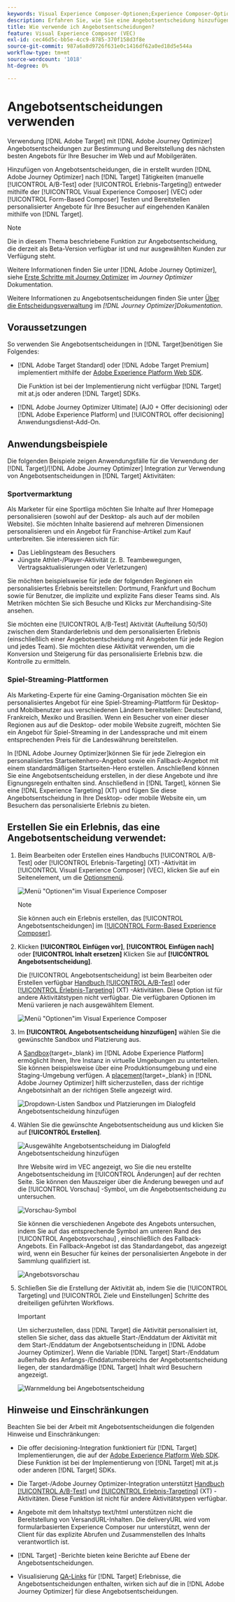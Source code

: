 ```yaml
---
keywords: Visual Experience Composer-Optionen;Experience Composer-Optionen;Erlebnisoptionen;Angebotsentscheidung;offer decisioning;Ajo;Journey Optimizer
description: Erfahren Sie, wie Sie eine Angebotsentscheidung hinzufügen, die in [!DNL Adobe Journey Optimizer] einer Aktivität.
title: Wie verwende ich Angebotsentscheidungen?
feature: Visual Experience Composer (VEC)
exl-id: cec46d5c-bb5e-4cc9-8785-370f158d3f8e
source-git-commit: 987a6a8d9726f631e0c1416df62a0ed18d5e544a
workflow-type: tm+mt
source-wordcount: '1018'
ht-degree: 0%

---
```


# Angebotsentscheidungen verwenden

Verwendung [!DNL Adobe Target] mit [!DNL Adobe Journey Optimizer] Angebotsentscheidungen zur Bestimmung und Bereitstellung des nächsten besten Angebots für Ihre Besucher im Web und auf Mobilgeräten.

Hinzufügen von Angebotsentscheidungen, die in erstellt wurden [!DNL Adobe Journey Optimizer] nach [!DNL Target] Tätigkeiten (manuelle [!UICONTROL A/B-Test] oder [!UICONTROL Erlebnis-Targeting]) entweder mithilfe der [!UICONTROL Visual Experience Composer] (VEC) oder [!UICONTROL Form-Based Composer] Testen und Bereitstellen personalisierter Angebote für Ihre Besucher auf eingehenden Kanälen mithilfe von [!DNL Target].

>[!NOTE]
>
>Die in diesem Thema beschriebene Funktion zur Angebotsentscheidung, die derzeit als Beta-Version verfügbar ist und nur ausgewählten Kunden zur Verfügung steht.

Weitere Informationen finden Sie unter [!DNL Adobe Journey Optimizer], siehe [Erste Schritte mit Journey Optimizer](https://experienceleague.adobe.com/docs/journey-optimizer/using/get-started/get-started.html) im *Journey Optimizer* Dokumentation.

Weitere Informationen zu Angebotsentscheidungen finden Sie unter [Über die Entscheidungsverwaltung](https://experienceleague.adobe.com/docs/journey-optimizer/using/offer-decisioniong/get-started/starting-offer-decisioning.html) im *[!DNL Journey Optimizer]Dokumentation*.

## Voraussetzungen 

So verwenden Sie Angebotsentscheidungen in [!DNL Target]benötigen Sie Folgendes:

* [!DNL Adobe Target Standard] oder [!DNL Adobe Target Premium] implementiert mithilfe der [Adobe Experience Platform Web SDK](/help/c-implementing-target/c-implementing-target-for-client-side-web/aep-web-sdk.md).

   Die Funktion ist bei der Implementierung nicht verfügbar [!DNL Target] mit at.js oder anderen [!DNL Target] SDKs.

* [!DNL Adobe Journey Optimizer Ultimate] (AJ0 + Offer decisioning) oder [!DNL Adobe Experience Platform] und [!UICONTROL offer decisioning] Anwendungsdienst-Add-On.

## Anwendungsbeispiele

Die folgenden Beispiele zeigen Anwendungsfälle für die Verwendung der [!DNL Target]/[!DNL Adobe Journey Optimizer] Integration zur Verwendung von Angebotsentscheidungen in [!DNL Target] Aktivitäten:

### Sportvermarktung

Als Marketer für eine Sportliga möchten Sie Inhalte auf Ihrer Homepage personalisieren (sowohl auf der Desktop- als auch auf der mobilen Website). Sie möchten Inhalte basierend auf mehreren Dimensionen personalisieren und ein Angebot für Franchise-Artikel zum Kauf unterbreiten. Sie interessieren sich für:

* Das Lieblingsteam des Besuchers
* Jüngste Athlet-/Player-Aktivität (z. B. Teambewegungen, Vertragsaktualisierungen oder Verletzungen)

Sie möchten beispielsweise für jede der folgenden Regionen ein personalisiertes Erlebnis bereitstellen: Dortmund, Frankfurt und Bochum sowie für Benutzer, die implizite und explizite Fans dieser Teams sind. Als Metriken möchten Sie sich Besuche und Klicks zur Merchandising-Site ansehen.

Sie möchten eine [!UICONTROL A/B-Test] Aktivität (Aufteilung 50/50) zwischen dem Standarderlebnis und dem personalisierten Erlebnis (einschließlich einer Angebotsentscheidung mit Angeboten für jede Region und jedes Team). Sie möchten diese Aktivität verwenden, um die Konversion und Steigerung für das personalisierte Erlebnis bzw. die Kontrolle zu ermitteln.

### Spiel-Streaming-Plattformen

Als Marketing-Experte für eine Gaming-Organisation möchten Sie ein personalisiertes Angebot für eine Spiel-Streaming-Plattform für Desktop- und Mobilbenutzer aus verschiedenen Ländern bereitstellen: Deutschland, Frankreich, Mexiko und Brasilien. Wenn ein Besucher von einer dieser Regionen aus auf die Desktop- oder mobile Website zugreift, möchten Sie ein Angebot für Spiel-Streaming in der Landessprache und mit einem entsprechenden Preis für die Landeswährung bereitstellen.

In [!DNL Adobe Journey Optimizer]können Sie für jede Zielregion ein personalisiertes Startseitenhero-Angebot sowie ein Fallback-Angebot mit einem standardmäßigen Startseiten-Hero erstellen. Anschließend können Sie eine Angebotsentscheidung erstellen, in der diese Angebote und ihre Eignungsregeln enthalten sind. Anschließend in [!DNL Target], können Sie eine [!DNL Experience Targeting] (XT) und fügen Sie diese Angebotsentscheidung in Ihre Desktop- oder mobile Website ein, um Besuchern das personalisierte Erlebnis zu bieten.

## Erstellen Sie ein Erlebnis, das eine Angebotsentscheidung verwendet:

1. Beim Bearbeiten oder Erstellen eines Handbuchs [!UICONTROL A/B-Test] oder [!UICONTROL Erlebnis-Targeting] (XT) -Aktivität im [!UICONTROL Visual Experience Composer] (VEC), klicken Sie auf ein Seitenelement, um die [Optionsmenü](/help/c-experiences/c-visual-experience-composer/viztarget-options.md).

   ![Menü &quot;Optionen&quot;im Visual Experience Composer](assets/options-menu1.png)

   >[!NOTE]
   >
   >Sie können auch ein Erlebnis erstellen, das [!UICONTROL Angebotsentscheidungen] im [[!UICONTROL Form-Based Experience Composer]](/help/c-experiences/form-experience-composer.md).

1. Klicken **[!UICONTROL Einfügen vor]**, **[!UICONTROL Einfügen nach]** oder **[!UICONTROL Inhalt ersetzen]** Klicken Sie auf **[!UICONTROL Angebotsentscheidung]**.

   Die [!UICONTROL Angebotsentscheidung] ist beim Bearbeiten oder Erstellen verfügbar [Handbuch [!UICONTROL A/B-Test]](/help/c-activities/t-test-ab/test-ab.md#types) oder [[!UICONTROL Erlebnis-Targeting]](/help/c-activities/t-experience-target/experience-target.md) (XT) -Aktivitäten. Diese Option ist für andere Aktivitätstypen nicht verfügbar. Die verfügbaren Optionen im Menü variieren je nach ausgewähltem Element.

   ![Menü &quot;Optionen&quot;im Visual Experience Composer](assets/options-menu.png)

1. Im **[!UICONTROL Angebotsentscheidung hinzufügen]** wählen Sie die gewünschte Sandbox und Platzierung aus.

   A [Sandbox](https://experienceleague.adobe.com/docs/experience-platform/sandbox/ui/overview.html){target=_blank} im [!DNL Adobe Experience Platform] ermöglicht Ihnen, Ihre Instanz in virtuelle Umgebungen zu unterteilen. Sie können beispielsweise über eine Produktionsumgebung und eine Staging-Umgebung verfügen. A [placement](https://experienceleague.adobe.com/docs/journey-optimizer/using/offer-decisioniong/create-components/creating-placements.html){target=_blank} in [!DNL Adobe Journey Optimizer] hilft sicherzustellen, dass der richtige Angebotsinhalt an der richtigen Stelle angezeigt wird.

   ![Dropdown-Listen Sandbox und Platzierungen im Dialogfeld Angebotsentscheidung hinzufügen](/help/c-integrating-target-with-mac/ajo/assets/sandbox-placement.png)

1. Wählen Sie die gewünschte Angebotsentscheidung aus und klicken Sie auf **[!UICONTROL Erstellen]**.

   ![Ausgewählte Angebotsentscheidung im Dialogfeld Angebotsentscheidung hinzufügen](assets/offer-decision.png)

   Ihre Website wird im VEC angezeigt, wo Sie die neu erstellte Angebotsentscheidung im [!UICONTROL Änderungen] auf der rechten Seite. Sie können den Mauszeiger über die Änderung bewegen und auf die [!UICONTROL Vorschau] -Symbol, um die Angebotsentscheidung zu untersuchen.

   ![Vorschau-Symbol](assets/preview-icon.png)

   Sie können die verschiedenen Angebote des Angebots untersuchen, indem Sie auf das entsprechende Symbol am unteren Rand des [!UICONTROL Angebotsvorschau] , einschließlich des Fallback-Angebots. Ein Fallback-Angebot ist das Standardangebot, das angezeigt wird, wenn ein Besucher für keines der personalisierten Angebote in der Sammlung qualifiziert ist.

   ![Angebotsvorschau](assets/offer-preview.png)

1. Schließen Sie die Erstellung der Aktivität ab, indem Sie die [!UICONTROL Targeting] und [!UICONTROL Ziele und Einstellungen] Schritte des dreiteiligen geführten Workflows.

   >[!IMPORTANT]
   >
   >Um sicherzustellen, dass [!DNL Target] die Aktivität personalisiert ist, stellen Sie sicher, dass das aktuelle Start-/Enddatum der Aktivität mit dem Start-/Enddatum der Angebotsentscheidung in [!DNL Adobe Journey Optimizer]. Wenn die Variable [!DNL Target] Start-/Enddatum außerhalb des Anfangs-/Enddatumsbereichs der Angebotsentscheidung liegen, der standardmäßige [!DNL Target] Inhalt wird Besuchern angezeigt.

   ![Warnmeldung bei Angebotsentscheidung](/help/c-integrating-target-with-mac/ajo/assets/offer-decision-warning.png)

## Hinweise und Einschränkungen

Beachten Sie bei der Arbeit mit Angebotsentscheidungen die folgenden Hinweise und Einschränkungen:

* Die offer decisioning-Integration funktioniert für [!DNL Target] Implementierungen, die auf der [Adobe Experience Platform Web SDK](/help/c-implementing-target/c-implementing-target-for-client-side-web/aep-web-sdk.md). Diese Funktion ist bei der Implementierung von [!DNL Target] mit at.js oder anderen [!DNL Target] SDKs.

* Die Target-/Adobe Journey Optimizer-Integration unterstützt [Handbuch [!UICONTROL A/B-Test]](/help/c-activities/t-test-ab/test-ab.md#types) und [[!UICONTROL Erlebnis-Targeting]](/help/c-activities/t-experience-target/experience-target.md) (XT) -Aktivitäten. Diese Funktion ist nicht für andere Aktivitätstypen verfügbar.

* Angebote mit dem Inhaltstyp text/html unterstützen nicht die Bereitstellung von VersandURL-Inhalten. Die deliveryURL wird vom formularbasierten Experience Composer nur unterstützt, wenn der Client für das explizite Abrufen und Zusammenstellen des Inhalts verantwortlich ist.

* [!DNL Target] -Berichte bieten keine Berichte auf Ebene der Angebotsentscheidungen.

* Visualisierung [QA-Links](/help/c-activities/c-activity-qa/activity-qa.md) für [!DNL Target] Erlebnisse, die Angebotsentscheidungen enthalten, wirken sich auf die in [!DNL Adobe Journey Optimizer] für diese Angebotsentscheidungen.
